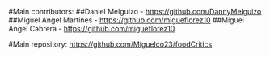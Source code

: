 #Main contributors:
##Daniel Melguizo - https://github.com/DannyMelguizo
##Miguel Angel Martines - https://github.com/migueflorez10
##Miguel Angel Cabrera - https://github.com/migueflorez10

#Main repository:
https://github.com/Miguelco23/foodCritics


